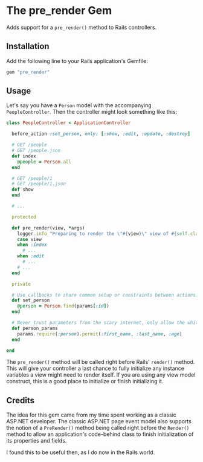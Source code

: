 # The pre_render Gem

Adds support for a ```pre_render()``` method to Rails controllers.

## Installation

Add the following line to your Rails application's Gemfile:

```ruby
gem "pre_render"
```

## Usage

Let's say you have a ```Person``` model with the accompanying ```PeopleController```.  Then the controller might look something
like this:

```ruby
class PeopleController < ApplicationController

  before_action :set_person, only: [:show, :edit, :update, :destroy]

  # GET /people
  # GET /people.json
  def index
    @people = Person.all
  end

  # GET /people/1
  # GET /people/1.json
  def show
  end

  # ...

  protected

  def pre_render(view, *args)
    logger.info "Preparing to render the \"#{view}\" view of #{self.class}"
    case view
    when :index
      # ...
    when :edit
      # ...
    # ...
  end

  private

  # Use callbacks to share common setup or constraints between actions.
  def set_person
    @person = Person.find(params[:id])
  end

  # Never trust parameters from the scary internet, only allow the white list through.
  def person_params
    params.require(:person).permit(:first_name, :last_name, :age)
  end

end
```

The ```pre_render()``` method will be called right before Rails' ```render()``` method.  This will give your controller a last chance to
fully initialize any instance variables a view might need to render itself.  If you are using any view model construct, this is a
good place to initialize or finish initializing it.

## Credits

The idea for this gem came from my time spent working as a classic ASP.NET developer.  The classic ASP.NET page event model
also supports the notion of a ```PreRender()``` method being called right before the ```Render()``` method to allow an application's
code-behind class to finish initialization of its properties and fields.

I found this to be useful then, as I do now in the Rails world.


